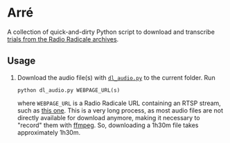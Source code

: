 # Arré
A collection of quick-and-dirty Python script to download and transcribe [trials from the Radio Radicale archives](https://www.radioradicale.it/processi).

## Usage
1. Download the audio file(s) with [`dl_audio.py`](dl_audio.py) to the current folder. Run
    ```
    python dl_audio.py WEBPAGE_URL(s)
    ```
   where `WEBPAGE_URL` is a Radio Radicale URL containing an RTSP stream, such as [this one](https://www.radioradicale.it/scheda/17807/maxiprocesso-a-cosa-nostra).
   This is a very long process, as most audio files are not directly available for download anymore, making it necessary to "record" them with [ffmpeg](https://pypi.org/project/python-ffmpeg/). So, downloading a 1h30m file takes approximately 1h30m.
